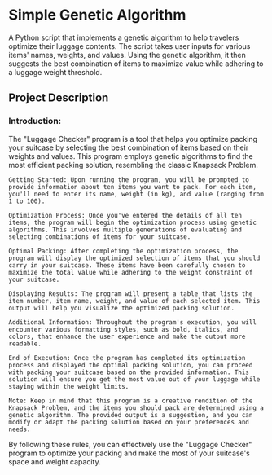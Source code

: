 # Simple Genetic Algorithm
A Python script that implements a genetic algorithm to help travelers optimize their luggage contents. The script takes user inputs for various items' names, weights, and values. Using the genetic algorithm, it then suggests the best combination of items to maximize value while adhering to a luggage weight threshold.

## Project Description
### Introduction: 
The "Luggage Checker" program is a tool that helps you optimize packing your suitcase by selecting the best combination of items based on their weights and values. This program employs genetic algorithms to find the most efficient packing solution, resembling the classic Knapsack Problem.

    Getting Started: Upon running the program, you will be prompted to provide information about ten items you want to pack. For each item, you'll need to enter its name, weight (in kg), and value (ranging from 1 to 100).

    Optimization Process: Once you've entered the details of all ten items, the program will begin the optimization process using genetic algorithms. This involves multiple generations of evaluating and selecting combinations of items for your suitcase.

    Optimal Packing: After completing the optimization process, the program will display the optimized selection of items that you should carry in your suitcase. These items have been carefully chosen to maximize the total value while adhering to the weight constraint of your suitcase.

    Displaying Results: The program will present a table that lists the item number, item name, weight, and value of each selected item. This output will help you visualize the optimized packing solution.

    Additional Information: Throughout the program's execution, you will encounter various formatting styles, such as bold, italics, and colors, that enhance the user experience and make the output more readable.

    End of Execution: Once the program has completed its optimization process and displayed the optimal packing solution, you can proceed with packing your suitcase based on the provided information. This solution will ensure you get the most value out of your luggage while staying within the weight limits.

    Note: Keep in mind that this program is a creative rendition of the Knapsack Problem, and the items you should pack are determined using a genetic algorithm. The provided output is a suggestion, and you can modify or adapt the packing solution based on your preferences and needs.

By following these rules, you can effectively use the "Luggage Checker" program to optimize your packing and make the most of your suitcase's space and weight capacity.
